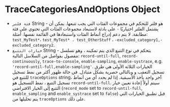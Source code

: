 # TraceCategoriesAndOptions Object

* `فئة فلتر` String - هو فلتر للتحكم في مجموعات الفئات التي يجب تتبعها. يمكن أن يشتمل الفلتر اختياريًا `-` على بادئة لاستبعاد مجموعات الفئات التي تحتوي على فئة مطابقة. لا يتم دعم إدراج أنماط الفئات واستبعادها في القائمة نفسها. أمثلة: `test_MyTest*`، `test_MyTest* ، test_OtherStuff` ، `-excluded_category1,-excluded_category2`.
* `خيارات التتبع` String - يتحكم في نوع التتبع الذي يتم تمكينه ، وهو تسلسل مفصول بفواصل من السلاسل التالية: `record-until-full`, `record-continuously`, `trace-to-console`, `enable-sampling`, `enable-systrace`, e.g. `'record-until-full,enable-sampling'`. الخيارات الثلاثة الأولى هي طرق تسجيل التعقب و وبالتالي حصرية بشكل متبادل. في حالة ظهور أكثر من نمط تسجيل للتتبع في `traceOptions` string، آخر واحد يأخذ الأسبقية. إذا لم يحدد أي من أنماط تسجيل التتبع ، نمط التسجيل هو `record-until-full`. سيتم أولاً إعادة تعيين خيار التتبع إلى الخيار الافتراضي (`record_mode` set to `record-until-full`, `enable_sampling` and `enable_systrace` set to `false`) قبل تطبيق الخيارات التي يتم تحليلها من `traceOptions` على ذلك.
